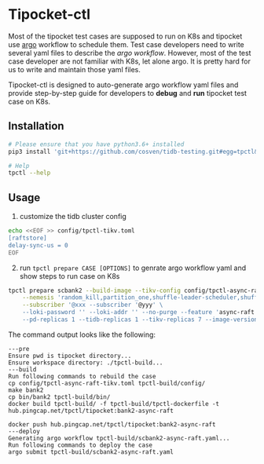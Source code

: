 # Tipocket-ctl

Most of the tipocket test cases are supposed to run on K8s and tipocket use [argo](https://github.com/argoproj/argo)
workflow to schedule them. Test case developers need to write several yaml files to
describe the *argo workflow*. However, most of the test case developer are not familiar
with K8s, let alone argo. It is pretty hard for us to write and maintain those yaml files.

Tipocket-ctl is designed to auto-generate argo workflow yaml files and provide
step-by-step guide for developers to **debug** and **run** tipocket test case on K8s.

## Installation

```sh
# Please ensure that you have python3.6+ installed
pip3 install 'git+https://github.com/cosven/tidb-testing.git#egg=tpctl&subdirectory=tipocket-ctl'

# Help
tpctl --help
```

## Usage

1. customize the tidb cluster config

```sh
echo <<EOF >> config/tpctl-tikv.toml
[raftstore]
delay-sync-us = 0
EOF
```

2. run `tpctl prepare CASE [OPTIONS]` to genrate argo workflow yaml and show steps to run case on K8s

```sh
tpctl prepare scbank2 --build-image --tikv-config config/tpctl-async-raft-tikv.toml --run-time '12h' \
    --nemesis 'random_kill,partition_one,shuffle-leader-scheduler,shuffle-region-scheduler,random-merge-scheduler' \
    --subscriber '@xxx --subscriber '@yyy' \
    --loki-password '' --loki-addr '' --no-purge --feature 'async-raft' \
    --pd-replicas 1 --tidb-replicas 1 --tikv-replicas 7 --image-version "release-4.0-nightly"
```

The command output looks like the following:
```
---pre
Ensure pwd is tipocket directory...
Ensure workspace directory: ./tpctl-build...
---build
Run following commands to rebuild the case
cp config/tpctl-async-raft-tikv.toml tpctl-build/config/
make bank2
cp bin/bank2 tpctl-build/bin/
docker build tpctl-build/ -f tpctl-build/tpctl-dockerfile -t hub.pingcap.net/tpctl/tipocket:bank2-async-raft

docker push hub.pingcap.net/tpctl/tipocket:bank2-async-raft
---deploy
Generating argo workflow tpctl-build/scbank2-async-raft.yaml...
Run following commands to deploy the case
argo submit tpctl-build/scbank2-async-raft.yaml
```
